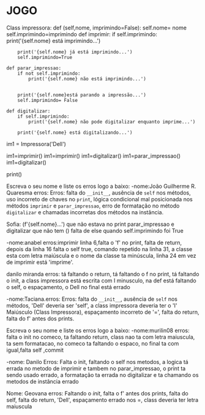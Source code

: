 # JOGO
Class impressora:
    def (self,nome, imprimindo=False):
        self.nome= nome
        self.imprimindo=imprimindo
    def imprimir:
        if self.imprimindo:
            print('{self.nome} está imprimindo...')
            
        
        print('{self.nome} já está imprimindo...')
        self.imprimindo=True
        
    def parar_impressao:
        if not self.imprimindo:
            print('{self.nome} não está imprimindo...')
        
        
        print('{self.nome}está parando a impressão...')
        self.imprimindo= False
        
    def digitalizar:
        if self.imprimindo:
            print('{self.nome} não pode digitalizar enquanto imprime...')
            
        print('{self.nome} está digitalizando...')

im1 = Impressora('Dell')
      
im1=imprimir()
im1=imprimir()
im1=digitalizar()
im1=parar_impressao()
im1=digitalizar()

print()


Escreva o seu nome e liste os erros logo a baixo: 
-nome:João Guilherme R. Quaresma erros: Erros: falta do `__init__`, ausência de `self` nos métodos, uso incorreto de chaves no `print`, lógica condicional mal posicionada nos métodos `imprimir` e `parar_impressao`, erro de formatação no método `digitalizar` e chamadas incorretas dos métodos na instância.

Sofia:
(f'{self.nome}...') que não estava no print
parar_impressao e digitalizar que não tem ()
falta de else quando self.imprimindo foi True

-nome:anabel erros:imprimir linha 6,falta o 'f' no print, falta de return, depois da linha 16 falta o self true, comando repetido na linha 31, a classe esta com letra maiúscula e o nome da classe ta minúscula, linha 24 em vez de imprimir está 'imprime'.

danilo miranda
erros: tá faltando o return, tá faltando o f no print, tá faltando o init, a class impressora está escrita com I minusculo, na def está faltando o self, o espaçamento,  o Dell no final está errado
 
-nome:Taciana.erros: Erros: falta do `__init__`, ausência de `self` nos métodos, 'Dell' deveria ser 'self', a class impressora deveria ter o 'I' Maiúsculo (Class Impressora), espaçamento incorreto de '=', falta do return, falta do f' antes dos prints.

Escreva o seu nome e liste os erros logo a baixo: 
-nome:murilin08 erros: falta o init no comeco, ta faltando return, class nao ta com letra maiuscula, ta sem formatacao, no comeco ta faltando o espaco, no final ta com igual,falta self ,commit

-nome: Danilo
Erros: Falta o init, faltando o self nos metodos, a logica tá errada no metodo de imprimir e tambem no parar_impressao, o print ta sendo usado errado, a formatação ta errada no digitalizar e ta chamando os metodos de instância errado

Nome: Geovana
erros: Faltando o _init_, falta o f' antes dos prints, falta do self, falta do return, 'Dell', espaçamento errado nos =, class deveria ter letra maiuscula

